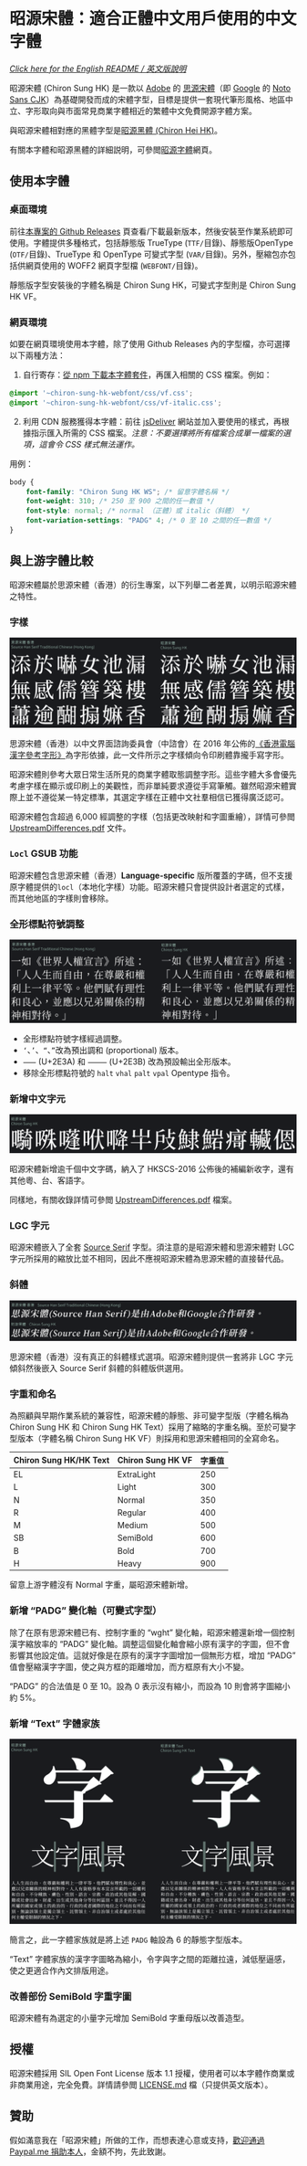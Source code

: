 昭源宋體：適合正體中文用戶使用的中文字體
=======================

*[Click here for the English README / 英文版說明](README.en.md)*

昭源宋體 (Chiron Sung HK) 是一款以 [Adobe](https://adobe.com/) 的 [思源宋體](https://github.com/adobe-fonts/source-han-serif)（即 [Google](https://www.google.com) 的 [Noto Sans CJK](https://github.com/googlefonts/noto-cjk/)）為基礎開發而成的宋體字型，目標是提供一套現代筆形風格、地區中立、字形取向與市面常見商業字體相近的繁體中文免費開源字體方案。

與昭源宋體相對應的黑體字型是[昭源黑體 (Chiron Hei HK)](https://github.com/chiron-fonts/chiron-hei-hk/)。

有關本字體和昭源黑體的詳細説明，可參閲[昭源字體](https://chiron-fonts.ithub.io/)網頁。

## 使用本字體

### 桌面環境

前往[本專案的 Github Releases](https://github.com/chiron-fonts/chiron-sung-hk/releases/latest) 頁查看/下載最新版本，然後安裝至作業系統即可使用。字體提供多種格式，包括靜態版 TrueType (`TTF/`目錄)、靜態版OpenType (`OTF/`目錄)、TrueType 和 OpenType 可變式字型 (`VAR/`目錄)。另外，壓縮包亦包括供網頁使用的 WOFF2 網頁字型檔 (`WEBFONT/`目錄)。

靜態版字型安裝後的字體名稱是 Chiron Sung HK，可變式字型則是 Chiron Sung HK VF。

### 網頁環境

如要在網頁環境使用本字體，除了使用 Github Releases 內的字型檔，亦可選擇以下兩種方法：

1. 自行寄存：[從 npm 下載本字體套件](https://www.npmjs.com/package/chiron-sung-hk-webfont)，再匯入相關的 CSS 檔案。例如：

```css
@import '~chiron-sung-hk-webfont/css/vf.css';
@import '~chiron-sung-hk-webfont/css/vf-italic.css';
```

2. 利用 CDN 服務獲得本字體：前往 [jsDeliver](https://www.jsdelivr.com/package/npm/chiron-sung-hk-webfont?path=css) 網站並加入要使用的樣式，再根據指示匯入所需的 CSS 檔案。*注意：不要選擇將所有檔案合成單一檔案的選項，這會令 CSS 樣式無法運作。*

用例：
```css
body {
    font-family: "Chiron Sung HK WS"; /* 留意字體名稱 */
    font-weight: 310; /* 250 至 900 之間的任一數值 */
    font-style: normal; /* normal （正體）或 italic（斜體） */
    font-variation-settings: "PADG" 4; /* 0 至 10 之間的任一數值 */
}
```

## 與上游字體比較

昭源宋體屬於思源宋體（香港）的衍生專案，以下列舉二者差異，以明示昭源宋體之特性。

### 字樣

![Alt text](images/diff-glyphs.png)

思源宋體（香港）以中文界面諮詢委員會（中諮會）在 2016 年公佈的[《香港電腦漢字參考字形》](https://www.ccli.gov.hk/tc/download/reference_glyphs.html)為字形依據，此一文件所示之字樣傾向令印刷體靠攏手寫字形。

昭源宋體則參考大眾日常生活所見的商業字體取態調整字形。這些字體大多會優先考慮字樣在顯示或印刷上的美觀性，而非單純要求遵從手寫筆觸。雖然昭源宋體實際上並不遵從某一特定標準，其選定字樣在正體中文社羣相信已獲得廣泛認可。

昭源宋體包含超過 6,000 經調整的字樣（包括更改映射和字圖重繪），詳情可參閲 [UpstreamDifferences.pdf](resources/UpstreamDifferences.pdf) 文件。

### `Locl` GSUB 功能

昭源宋體包含思源宋體（香港）**Language-specific** 版所覆蓋的字碼，但不支援原字體提供的`locl`（本地化字樣）功能。昭源宋體只會提供設計者選定的式樣，而其他地區的字樣則會移除。

### 全形標點符號調整

![Alt text](images/diff-punc.png)

* 全形標點符號字樣經過調整。
* `‘`、`’`、`“`、`”`改為預出調和 (proportional) 版本。
* `⸺` (U+2E3A) 和 `⸻` (U+2E3B) 改為預設輸出全形版本。
* 移除全形標點符號的 `halt` `vhal` `palt` `vpal` Opentype 指令。

### 新增中文字元

![Alt text](images/diff-additions.png)

昭源宋體新增逾千個中文字碼，納入了 HKSCS-2016 公佈後的補編新收字，還有其他粵、台、客語字。

同樣地，有關收錄詳情可參閲 [UpstreamDifferences.pdf](resources/UpstreamDifferences.pdf) 檔案。

### LGC 字元

昭源宋體嵌入了全套 [Source Serif](https://github.com/adobe-fonts/source-serif) 字型。須注意的是昭源宋體和思源宋體對 LGC 字元所採用的縮放比並不相同，因此不應視昭源宋體為思源宋體的直接替代品。

### 斜體

![Alt text](images/diff-italics.png)

思源宋體（香港）沒有真正的斜體樣式選項。昭源宋體則提供一套將非 LGC 字元傾斜然後嵌入 Source Serif 斜體的斜體版供選用。

### 字重和命名

為照顧與早期作業系統的兼容性，昭源宋體的靜態、非可變字型版（字體名稱為 Chiron Sung HK 和 Chiron Sung HK Text）採用了縮略的字重名稱。至於可變字型版本（字體名稱 Chiron Sung HK VF）則採用和思源宋體相同的全寫命名。

| Chiron Sung HK/HK Text | Chiron Sung HK VF | 字重值 |
|------------------------|-------------------|-----|
| EL                     | ExtraLight        | 250 |
| L                      | Light             | 300 |
| N                      | Normal            | 350 |
| R                      | Regular           | 400 |
| M                      | Medium            | 500 |
| SB                     | SemiBold          | 600 |
| B                      | Bold              | 700 |
| H                      | Heavy             | 900 |

留意上游字體沒有 Normal 字重，屬昭源宋體新增。

### 新增 “PADG” 變化軸（可變式字型）

除了在原有思源宋體已有、控制字重的 “wght” 變化軸，昭源宋體還新增一個控制漢字縮放率的 “PADG” 變化軸。調整這個變化軸會縮小原有漢字的字圖，但不會影響其他設定值。這就好像是在原有的漢字字圖增加一個無形方框，增加 “PADG” 值會壓縮漢字字圖，使之與方框的距離增加，而方框原有大小不變。

“PADG” 的合法值是 0 至 10。設為 0 表示沒有縮小，而設為 10 則會將字圖縮小約 5%。

### 新增 “Text” 字體家族

![Alt text](images/diff-text.png)

簡言之，此一字體家族就是將上述 `PADG` 軸設為 6 的靜態字型版本。

“Text” 字體家族的漢字字圖略為縮小，令字與字之間的距離拉遠，減低壓逼感，使之更適合作內文排版用途。

### 改善部份 SemiBold 字重字圖

昭源宋體有為選定的小量字元增加 SemiBold 字重母版以改善造型。

## 授權

昭源宋體採用 SIL Open Font License 版本 1.1 授權，使用者可以本字體作商業或非商業用途，完全免費。詳情請參閲 [LICENSE.md](LICENSE.md) 檔（只提供英文版本）。

## 贊助

假如滿意我在「昭源宋體」所做的工作，而想表達心意或支持，[歡迎通過 Paypal.me 捐助本人](https://www.paypal.com/paypalme/tamcyhk)，金額不拘，先此致謝。